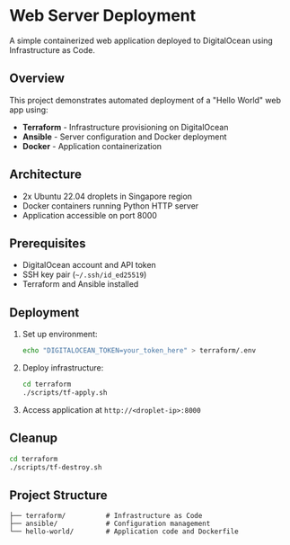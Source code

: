 # Web Server Deployment

A simple containerized web application deployed to DigitalOcean using Infrastructure as Code.

## Overview

This project demonstrates automated deployment of a "Hello World" web app using:
- **Terraform** - Infrastructure provisioning on DigitalOcean
- **Ansible** - Server configuration and Docker deployment
- **Docker** - Application containerization

## Architecture

- 2x Ubuntu 22.04 droplets in Singapore region
- Docker containers running Python HTTP server
- Application accessible on port 8000

## Prerequisites

- DigitalOcean account and API token
- SSH key pair (`~/.ssh/id_ed25519`)
- Terraform and Ansible installed

## Deployment

1. Set up environment:
   ```bash
   echo "DIGITALOCEAN_TOKEN=your_token_here" > terraform/.env
   ```

2. Deploy infrastructure:
   ```bash
   cd terraform
   ./scripts/tf-apply.sh
   ```

3. Access application at `http://<droplet-ip>:8000`

## Cleanup

```bash
cd terraform
./scripts/tf-destroy.sh
```

## Project Structure

```
├── terraform/          # Infrastructure as Code
├── ansible/            # Configuration management
└── hello-world/        # Application code and Dockerfile
```
